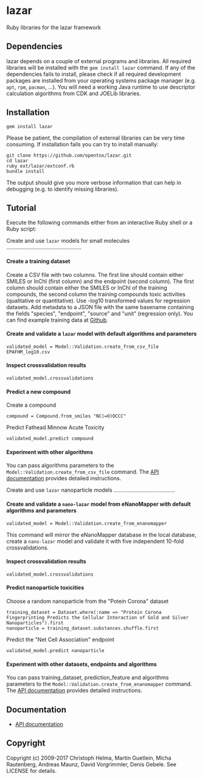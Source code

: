 lazar
=====

Ruby libraries for the lazar framework

Dependencies
------------

  lazar depends on a couple of external programs and libraries. All required libraries will be installed with the `gem install lazar` command. 
  If any of the dependencies fails to install, please check if all required development packages are installed from your operating systems package manager (e.g. `apt`, `rpm`, `pacman`, ...). 
  You will need a working Java runtime to use descriptor calculation algorithms from CDK and JOELib libraries.

Installation
------------

  `gem install lazar`

  Please be patient, the compilation of external libraries can be very time consuming. If installation fails you can try to install manually:

  ```
  git clone https://github.com/opentox/lazar.git
  cd lazar
  ruby ext/lazar/extconf.rb
  bundle install
  ```

  The output should give you more verbose information that can help in debugging (e.g. to identify missing libraries).

Tutorial
--------

Execute the following commands either from an interactive Ruby shell or a Ruby script:

Create and use `lazar` models for small molecules
.................................................

#### Create a training dataset

  Create a CSV file with two columns. The first line should contain either SMILES or InChI (first column) and the endpoint (second column). The first column should contain either the SMILES or InChI of the training compounds, the second column the training compounds toxic activities (qualitative or quantitative). Use -log10 transformed values for regression datasets. Add metadata to a JSON file with the same basename containing the fields "species", "endpoint", "source" and "unit" (regression only). You can find example training data at [Github](https://github.com/opentox/lazar-public-data).

#### Create and validate a `lazar` model with default algorithms and parameters

  `validated_model = Model::Validation.create_from_csv_file EPAFHM_log10.csv`

#### Inspect crossvalidation results

  `validated_model.crossvalidations`

#### Predict a new compound

  Create a compound

  `compound = Compound.from_smiles "NC(=O)OCCC"`

  Predict Fathead Minnow Acute Toxicity

  `validated_model.predict compound`

#### Experiment with other algorithms

  You can pass algorithms parameters to the `Model::Validation.create_from_csv_file` command. The [API documentation](http://rdoc.info/gems/lazar) provides detailed instructions.

Create and use `lazar` nanoparticle models
........................................

#### Create and validate a `nano-lazar` model from eNanoMapper with default algorithms and parameters

  `validated_model = Model::Validation.create_from_enanomapper`

  This command will mirror the eNanoMapper database in the local database, create a `nano-lazar` model and validate it with five independent 10-fold crossvalidations.

#### Inspect crossvalidation results

  `validated_model.crossvalidations`

#### Predict nanoparticle toxicities

  Choose a random nanoparticle from the "Potein Corona" dataset
  ```
  training_dataset = Dataset.where(:name => "Protein Corona Fingerprinting Predicts the Cellular Interaction of Gold and Silver Nanoparticles").first
  nanoparticle = training_dataset.substances.shuffle.first
  ```

  Predict the "Net Cell Association" endpoint

  `validated_model.predict nanoparticle`

#### Experiment with other datasets, endpoints and algorithms

  You can pass training_dataset, prediction_feature and algorithms parameters to the `Model::Validation.create_from_enanomapper` command. The [API documentation](http://rdoc.info/gems/lazar) provides detailed instructions.

Documentation
-------------
* [API documentation](http://rdoc.info/gems/lazar)

Copyright
---------
Copyright (c) 2009-2017 Christoph Helma, Martin Guetlein, Micha Rautenberg, Andreas Maunz, David Vorgrimmler, Denis Gebele. See LICENSE for details.
